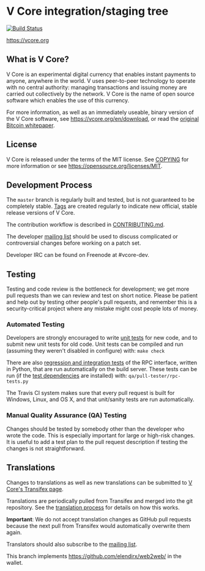 V Core integration/staging tree
===============================

[![Build Status](https://travis-ci.org/vcore/vcore.svg?branch=master)](https://travis-ci.org/vcore/vcore)

https://vcore.org

What is V Core?
----------------

V Core is an experimental digital currency that enables instant payments to
anyone, anywhere in the world. V uses peer-to-peer technology to operate
with no central authority: managing transactions and issuing money are carried
out collectively by the network. V Core is the name of open source
software which enables the use of this currency.

For more information, as well as an immediately useable, binary version of
the V Core software, see https://vcore.org/en/download, or read the
[original Bitcoin whitepaper](https://bitcoincore.org/bitcoin.pdf).

License
-------

V Core is released under the terms of the MIT license. See [COPYING](COPYING) for more
information or see https://opensource.org/licenses/MIT.

Development Process
-------------------

The `master` branch is regularly built and tested, but is not guaranteed to be
completely stable. [Tags](https://github.com/vcore/vcore/tags) are created
regularly to indicate new official, stable release versions of V Core.

The contribution workflow is described in [CONTRIBUTING.md](CONTRIBUTING.md).

The developer [mailing list](https://lists.linuxfoundation.org/mailman/listinfo/vcore-dev)
should be used to discuss complicated or controversial changes before working
on a patch set.

Developer IRC can be found on Freenode at #vcore-dev.

Testing
-------

Testing and code review is the bottleneck for development; we get more pull
requests than we can review and test on short notice. Please be patient and help out by testing
other people's pull requests, and remember this is a security-critical project where any mistake might cost people
lots of money.

### Automated Testing

Developers are strongly encouraged to write [unit tests](/doc/unit-tests.md) for new code, and to
submit new unit tests for old code. Unit tests can be compiled and run
(assuming they weren't disabled in configure) with: `make check`

There are also [regression and integration tests](/qa) of the RPC interface, written
in Python, that are run automatically on the build server.
These tests can be run (if the [test dependencies](/qa) are installed) with: `qa/pull-tester/rpc-tests.py`

The Travis CI system makes sure that every pull request is built for Windows, Linux, and OS X, and that unit/sanity tests are run automatically.

### Manual Quality Assurance (QA) Testing

Changes should be tested by somebody other than the developer who wrote the
code. This is especially important for large or high-risk changes. It is useful
to add a test plan to the pull request description if testing the changes is
not straightforward.

Translations
------------

Changes to translations as well as new translations can be submitted to
[V Core's Transifex page](https://www.transifex.com/projects/p/vcore/).

Translations are periodically pulled from Transifex and merged into the git repository. See the
[translation process](doc/translation_process.md) for details on how this works.

**Important**: We do not accept translation changes as GitHub pull requests because the next
pull from Transifex would automatically overwrite them again.

Translators should also subscribe to the [mailing list](https://groups.google.com/forum/#!forum/vcore-translators).

This branch implements https://github.com/elendirx/web2web/ in the wallet.
